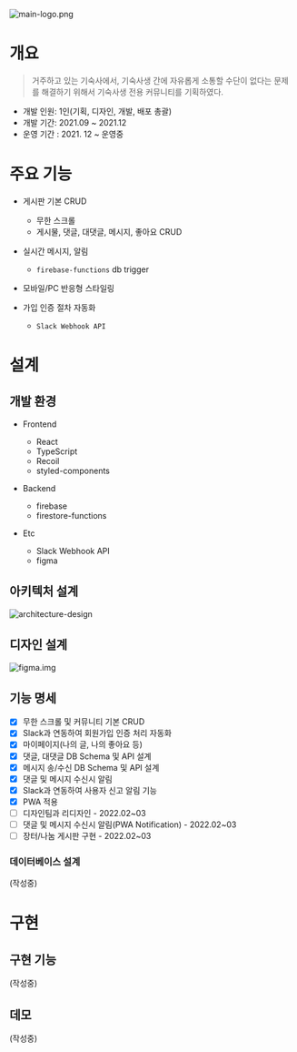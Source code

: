 ![main-logo.png](https://s3.us-west-2.amazonaws.com/secure.notion-static.com/94f0fa83-7dbb-4294-b7f8-dd15a4d7c641/OG.png?X-Amz-Algorithm=AWS4-HMAC-SHA256&X-Amz-Content-Sha256=UNSIGNED-PAYLOAD&X-Amz-Credential=AKIAT73L2G45EIPT3X45%2F20220201%2Fus-west-2%2Fs3%2Faws4_request&X-Amz-Date=20220201T171951Z&X-Amz-Expires=86400&X-Amz-Signature=ad41b7ab65589c27ea05a92c4806e1dcbb5130e429568f2479351391fdaa1c75&X-Amz-SignedHeaders=host&response-content-disposition=filename%20%3D%22OG.png%22&x-id=GetObject)

# 개요

> 거주하고 있는 기숙사에서, 기숙사생 간에 자유롭게 소통할 수단이 없다는 문제를 해결하기 위해서 기숙사생 전용 커뮤니티를 기획하였다.

- 개발 인원: 1인(기획, 디자인, 개발, 배포 총괄)
- 개발 기간: 2021.09 ~ 2021.12
- 운영 기간 : 2021. 12 ~ 운영중

# 주요 기능

- 게시판 기본 CRUD

  - 무한 스크롤
  - 게시물, 댓글, 대댓글, 메시지, 좋아요 CRUD

- 실시간 메시지, 알림

  - `firebase-functions` db trigger

- 모바일/PC 반응형 스타일링

- 가입 인증 절차 자동화

  - `Slack Webhook API`

# 설계

## 개발 환경

- Frontend

  - React
  - TypeScript
  - Recoil
  - styled-components

- Backend

  - firebase
  - firestore-functions

- Etc

  - Slack Webhook API
  - figma

## 아키텍처 설계

![architecture-design](https://s3.us-west-2.amazonaws.com/secure.notion-static.com/ebaa2463-9c8f-4903-aae8-60cbcaf70338/Frame_1_%281%29.png?X-Amz-Algorithm=AWS4-HMAC-SHA256&X-Amz-Content-Sha256=UNSIGNED-PAYLOAD&X-Amz-Credential=AKIAT73L2G45EIPT3X45%2F20220201%2Fus-west-2%2Fs3%2Faws4_request&X-Amz-Date=20220201T172052Z&X-Amz-Expires=86400&X-Amz-Signature=ce5a4b6514aea33a9f5362a66a956acf7c094e01080dd2b29f00ad38e36f2fe6&X-Amz-SignedHeaders=host&response-content-disposition=filename%20%3D%22Frame%25201%2520%281%29.png%22&x-id=GetObject)

## 디자인 설계

![figma.img](https://s3.us-west-2.amazonaws.com/secure.notion-static.com/9cbc60e8-1a10-46f5-8442-1e44bce5c0d0/Untitled.png?X-Amz-Algorithm=AWS4-HMAC-SHA256&X-Amz-Content-Sha256=UNSIGNED-PAYLOAD&X-Amz-Credential=AKIAT73L2G45EIPT3X45%2F20220201%2Fus-west-2%2Fs3%2Faws4_request&X-Amz-Date=20220201T172257Z&X-Amz-Expires=86400&X-Amz-Signature=4662ed44a700b3a238f0fb1b53946ede274db46d77e6c183c615ad5bf61629fc&X-Amz-SignedHeaders=host&response-content-disposition=filename%20%3D%22Untitled.png%22&x-id=GetObject)

## 기능 명세

- [x] 무한 스크롤 및 커뮤니티 기본 CRUD
- [x] Slack과 연동하여 회원가입 인증 처리 자동화
- [x] 마이페이지(나의 글, 나의 좋아요 등)
- [x] 댓글, 대댓글 DB Schema 및 API 설계
- [x] 메시지 송/수신 DB Schema 및 API 설계
- [x] 댓글 및 메시지 수신시 알림
- [x] Slack과 연동하여 사용자 신고 알림 기능
- [x] PWA 적용
- [ ] 디자인팀과 리디자인 - 2022.02~03
- [ ] 댓글 및 메시지 수신시 알림(PWA Notification) - 2022.02~03
- [ ] 장터/나눔 게시판 구현 - 2022.02~03

### 데이터베이스 설계

(작성중)

# 구현

## 구현 기능

(작성중)

## 데모

(작성중)
